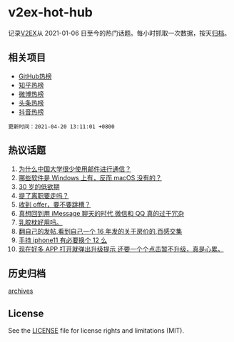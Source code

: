 # v2ex-hot-hub

 记录[V2EX](https://www.v2ex.com/)从 2021-01-06 日至今的热门话题。每小时抓取一次数据，按天[归档](archives)。
 
 ## 相关项目

- [GitHub热榜](https://github.com/snaildev/github-hot-hub)
- [知乎热榜](https://github.com/snaildev/zhihu-hot-hub)
- [微博热榜](https://github.com/snaildev/weibo-hot-hub)
- [头条热榜](https://github.com/snaildev/toutiao-hot-hub)
- [抖音热榜](https://github.com/snaildev/douyin-hot-hub)


 `更新时间：2021-04-20 13:11:01 +0800`

## 热议话题

1. [为什么中国大学很少使用邮件进行通信？](https://www.v2ex.com/t/771662)
1. [哪些软件是 Windows 上有，反而 macOS 没有的？](https://www.v2ex.com/t/771791)
1. [30 岁的低欲期](https://www.v2ex.com/t/771627)
1. [提了离职要走吗？](https://www.v2ex.com/t/771707)
1. [收到 offer，要不要跳槽？](https://www.v2ex.com/t/771628)
1. [真想回到用 iMessage 聊天的时代 微信和 QQ 真的过于冗杂](https://www.v2ex.com/t/771830)
1. [乳胶枕好用吗。](https://www.v2ex.com/t/771637)
1. [翻自己的发帖,看到自己一个 16 年发的关于房价的,百感交集](https://www.v2ex.com/t/771798)
1. [手持 iphone11 有必要换个 12 么](https://www.v2ex.com/t/771743)
1. [现在好多 APP 打开就弹出升级提示 还要一个个点击暂不升级，真是心累。](https://www.v2ex.com/t/771820)

## 历史归档

[archives](archives)

## License

See the [LICENSE](LICENSE) file for license rights and limitations (MIT).
